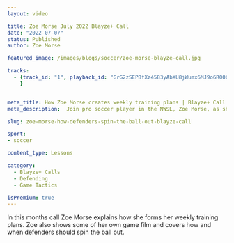 ```yaml
---
layout: video

title: Zoe Morse July 2022 Blayze+ Call
date: "2022-07-07"
status: Published
author: Zoe Morse

featured_image: /images/blogs/soccer/zoe-morse-blayze-call.jpg

tracks:
  - {track_id: "1", playback_id: "GrG2zSEP8fXz4583yAbXU8jWumx6MJ9o6R00b6g3YdQM", lesson_name: "Zoe Morse July 2022 Blayze+ Call", lesson_desc: "In this months call Zoe Morse explains how she forms her weekly training plans.  Zoe also shows some of her own game film and covers how and when defenders should spin the ball out."
	}


meta_title: How Zoe Morse creates weekly training plans | Blayze+ Call
meta_description:  Join pro soccer player in the NWSL, Zoe Morse, as she discusses how she forms training plans for her Blayze members.

slug: zoe-morse-how-defenders-spin-the-ball-out-blayze-call

sport:
- soccer

content_type: Lessons

category:
  - Blayze+ Calls
  - Defending
  - Game Tactics

isPremium: true
---
```


In this months call Zoe Morse explains how she forms her weekly training plans.  Zoe also shows some of her own game film and covers how and when defenders should spin the ball out.